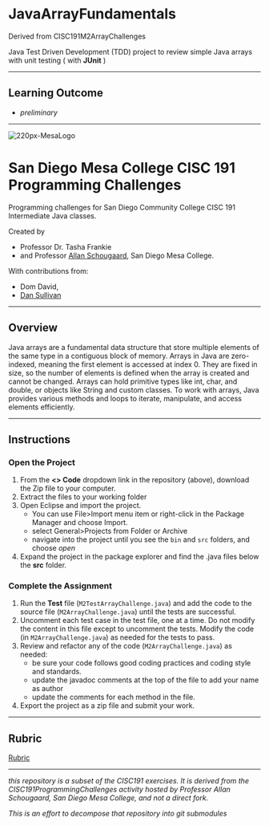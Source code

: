 # JavaArrayFundamentals
 Derived from CISC191M2ArrayChallenges

Java Test Driven Development (TDD) project to review simple Java arrays with unit testing ( with **JUnit** )

________

## Learning Outcome
- _preliminary_
________

![220px-MesaLogo](https://github.com/schougaard/SanDiegoMesaCISC191ProgrammingChallenges/assets/716243/334f6724-6afa-4198-9eff-7c49c472cd35)

# San Diego Mesa College CISC 191 Programming Challenges
Programming challenges for San Diego Community College CISC 191 Intermediate Java classes.

Created by
- Professor Dr. Tasha Frankie
- and Professor [Allan Schougaard](https://github.com/schougaard), San Diego Mesa College.

With contributions from: 
- Dom David,
- [Dan Sullivan](https://github.com/uid100)

-----

## Overview

Java arrays are a fundamental data structure that store multiple elements of the same type in a contiguous block of memory. Arrays in Java are zero-indexed, meaning the first element is accessed at index 0. They are fixed in size, so the number of elements is defined when the array is created and cannot be changed. Arrays can hold primitive types like int, char, and double, or objects like String and custom classes. To work with arrays, Java provides various methods and loops to iterate, manipulate, and access elements efficiently.

-----

## Instructions

### Open the Project
1. From the **<> Code** dropdown link in the repository (above), download the Zip file to your computer.
2. Extract the files to your working folder
3. Open Eclipse and import the project. 
   - You can use File>Import menu item or right-click in the Package Manager and choose Import.
   - select General>Projects from Folder or Archive
   - navigate into the project until you see the `bin` and `src` folders, and choose *open*
4. Expand the project in the package explorer and find the .java files below the **src** folder.

### Complete the Assignment
1. Run the **Test** file (`M2TestArrayChallenge.java`) and add the code to the source file
(`M2ArrayChallenge.java`) until the tests are successful.
3. Uncomment each test case in the test file, one at a time. Do not modify the content 
in this file except to uncomment the tests. Modify the code (in `M2ArrayChallenge.java`) as 
needed for the tests to pass.
4. Review and refactor any of the code (`M2ArrayChallenge.java`) as needed:
    - be sure your code follows good coding practices and coding style and standards.
    - update the javadoc comments at the top of the file to add your name as author
    - update the comments for each method in the file.
5. Export the project as a zip file and submit your work.

___________

## Rubric

[Rubric](Rubric.md)

___________

_this repository is a subset of the CISC191 exercises. It is derived from the CISC191ProgrammingChallenges 
activity hosted by Professor Allan Schougaard, San Diego Mesa College, and not a direct fork._

_This is an effort to decompose that repository into git submodules_
